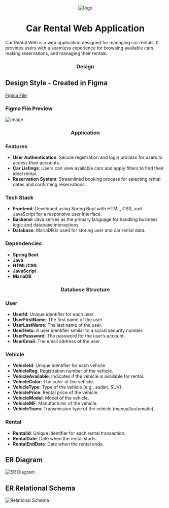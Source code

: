 <p align="center">
  <img src="https://github.com/user-attachments/assets/82d330dd-3c91-4c48-95f6-c34464c7fc9f" alt="logo">
</p>

<h1 align="center">Car Rental Web Application</h1>

Car Rental Web is a web application designed for managing car rentals. It provides users with a seamless experience for browsing available cars, making reservations, and managing their rentals.

<h3 align="center">Design</h3>

## Design Style - Created in Figma
[Figma File](https://www.figma.com/design/HLULD5z6pEzlhatXqrLef8/Car-Rental-Web?node-id=76-178&t=fdV6qBFEQg8gVF7b-1)

### Figma File Preview
![image](https://github.com/user-attachments/assets/f703bbde-6895-4d5c-bb23-44983c2923f6)

<h3 align="center">Application</h3>

### Features
- **User Authentication**: Secure registration and login process for users to access their accounts.
- **Car Listings**: Users can view available cars and apply filters to find their ideal rental.
- **Reservation System**: Streamlined booking process for selecting rental dates and confirming reservations.

### Tech Stack
- **Frontend**: Developed using Spring Boot with HTML, CSS, and JavaScript for a responsive user interface.
- **Backend**: Java serves as the primary language for handling business logic and database interactions.
- **Database**: MariaDB is used for storing user and car rental data.

### Dependencies
- **Spring Boot**
- **Java**
- **HTML/CSS**
- **JavaScript**
- **MariaDB**

<h3 align="center">Database Structure</h3>

### User
- **UserId**: Unique identifier for each user.
- **UserFirstName**: The first name of the user.
- **UserLastName**: The last name of the user.
- **UserHetu**: A user identifier similar to a social security number.
- **UserPassword**: The password for the user’s account.
- **UserEmail**: The email address of the user.

### Vehicle
- **VehicleId**: Unique identifier for each vehicle.
- **VehicleReg**: Registration number of the vehicle.
- **VehicleAvailable**: Indicates if the vehicle is available for rental.
- **VehicleColor**: The color of the vehicle.
- **VehicleType**: Type of the vehicle (e.g., sedan, SUV).
- **VehiclePrice**: Rental price of the vehicle.
- **VehicleModel**: Model of the vehicle.
- **VehicleMF**: Manufacturer of the vehicle.
- **VehicleTrans**: Transmission type of the vehicle (manual/automatic).

### Rental
- **RentalId**: Unique identifier for each rental transaction.
- **RentalDate**: Date when the rental starts.
- **RentalEndDate**: Date when the rental ends.

## ER Diagram
![ER Diagram](https://github.com/user-attachments/assets/a3498790-a376-432c-9b90-186e248400a3)

## ER Relational Schema
![Relational Schema](https://github.com/user-attachments/assets/c1581fa6-a564-4e81-869a-93dc941dcb70)
